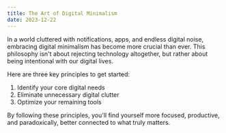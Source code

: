 ```yaml
---
title: The Art of Digital Minimalism
date: 2023-12-22
---
```


In a world cluttered with notifications, apps, and endless digital noise, embracing digital minimalism has become more crucial than ever. This philosophy isn't about rejecting technology altogether, but rather about being intentional with our digital lives.

Here are three key principles to get started:

1. Identify your core digital needs
2. Eliminate unnecessary digital clutter
3. Optimize your remaining tools

By following these principles, you'll find yourself more focused, productive, and paradoxically, better connected to what truly matters.
